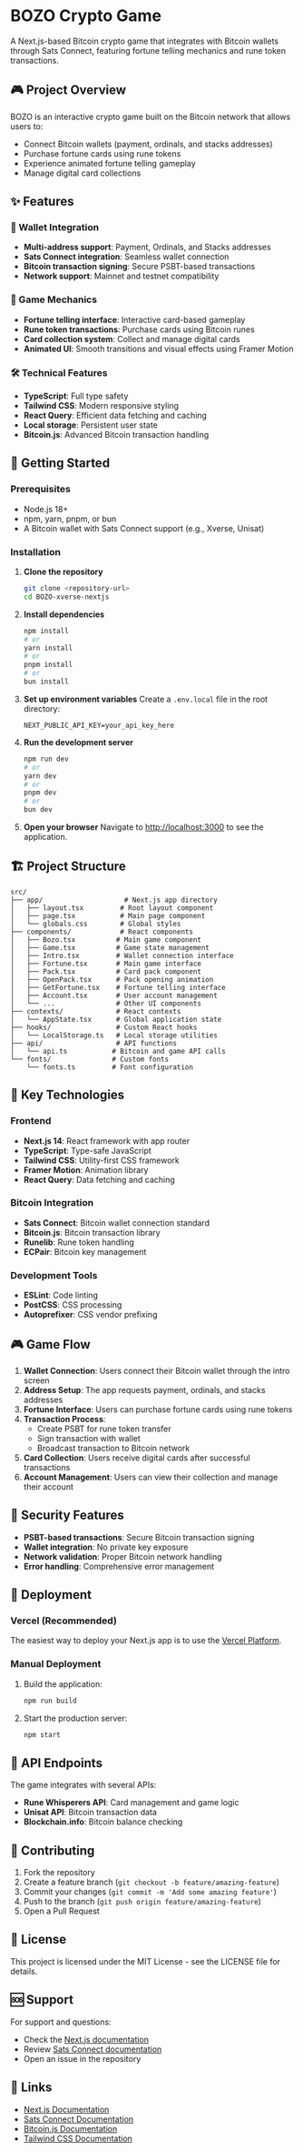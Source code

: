 # BOZO Crypto Game

A Next.js-based Bitcoin crypto game that integrates with Bitcoin wallets through Sats Connect, featuring fortune telling mechanics and rune token transactions.

## 🎮 Project Overview

BOZO is an interactive crypto game built on the Bitcoin network that allows users to:
- Connect Bitcoin wallets (payment, ordinals, and stacks addresses)
- Purchase fortune cards using rune tokens
- Experience animated fortune telling gameplay
- Manage digital card collections

## ✨ Features

### 🔗 Wallet Integration
- **Multi-address support**: Payment, Ordinals, and Stacks addresses
- **Sats Connect integration**: Seamless wallet connection
- **Bitcoin transaction signing**: Secure PSBT-based transactions
- **Network support**: Mainnet and testnet compatibility

### 🎯 Game Mechanics
- **Fortune telling interface**: Interactive card-based gameplay
- **Rune token transactions**: Purchase cards using Bitcoin runes
- **Card collection system**: Collect and manage digital cards
- **Animated UI**: Smooth transitions and visual effects using Framer Motion

### 🛠 Technical Features
- **TypeScript**: Full type safety
- **Tailwind CSS**: Modern responsive styling
- **React Query**: Efficient data fetching and caching
- **Local storage**: Persistent user state
- **Bitcoin.js**: Advanced Bitcoin transaction handling

## 🚀 Getting Started

### Prerequisites
- Node.js 18+ 
- npm, yarn, pnpm, or bun
- A Bitcoin wallet with Sats Connect support (e.g., Xverse, Unisat)

### Installation

1. **Clone the repository**
   ```bash
   git clone <repository-url>
   cd BOZO-xverse-nextjs
   ```

2. **Install dependencies**
   ```bash
   npm install
   # or
   yarn install
   # or
   pnpm install
   # or
   bun install
   ```

3. **Set up environment variables**
   Create a `.env.local` file in the root directory:
   ```env
   NEXT_PUBLIC_API_KEY=your_api_key_here
   ```

4. **Run the development server**
   ```bash
   npm run dev
   # or
   yarn dev
   # or
   pnpm dev
   # or
   bun dev
   ```

5. **Open your browser**
   Navigate to [http://localhost:3000](http://localhost:3000) to see the application.

## 🏗 Project Structure

```
src/
├── app/                    # Next.js app directory
│   ├── layout.tsx         # Root layout component
│   ├── page.tsx           # Main page component
│   └── globals.css        # Global styles
├── components/            # React components
│   ├── Bozo.tsx          # Main game component
│   ├── Game.tsx          # Game state management
│   ├── Intro.tsx         # Wallet connection interface
│   ├── Fortune.tsx       # Main game interface
│   ├── Pack.tsx          # Card pack component
│   ├── OpenPack.tsx      # Pack opening animation
│   ├── GetFortune.tsx    # Fortune telling interface
│   ├── Account.tsx       # User account management
│   └── ...               # Other UI components
├── contexts/             # React contexts
│   └── AppState.tsx      # Global application state
├── hooks/                # Custom React hooks
│   └── LocalStorage.ts   # Local storage utilities
├── api/                  # API functions
│   └── api.ts           # Bitcoin and game API calls
└── fonts/               # Custom fonts
    └── fonts.ts         # Font configuration
```

## 🔧 Key Technologies

### Frontend
- **Next.js 14**: React framework with app router
- **TypeScript**: Type-safe JavaScript
- **Tailwind CSS**: Utility-first CSS framework
- **Framer Motion**: Animation library
- **React Query**: Data fetching and caching

### Bitcoin Integration
- **Sats Connect**: Bitcoin wallet connection standard
- **Bitcoin.js**: Bitcoin transaction library
- **Runelib**: Rune token handling
- **ECPair**: Bitcoin key management

### Development Tools
- **ESLint**: Code linting
- **PostCSS**: CSS processing
- **Autoprefixer**: CSS vendor prefixing

## 🎮 Game Flow

1. **Wallet Connection**: Users connect their Bitcoin wallet through the intro screen
2. **Address Setup**: The app requests payment, ordinals, and stacks addresses
3. **Fortune Interface**: Users can purchase fortune cards using rune tokens
4. **Transaction Process**: 
   - Create PSBT for rune token transfer
   - Sign transaction with wallet
   - Broadcast transaction to Bitcoin network
5. **Card Collection**: Users receive digital cards after successful transactions
6. **Account Management**: Users can view their collection and manage their account

## 🔐 Security Features

- **PSBT-based transactions**: Secure Bitcoin transaction signing
- **Wallet integration**: No private key exposure
- **Network validation**: Proper Bitcoin network handling
- **Error handling**: Comprehensive error management

## 🚀 Deployment

### Vercel (Recommended)
The easiest way to deploy your Next.js app is to use the [Vercel Platform](https://vercel.com/new?utm_medium=default-template&filter=next.js&utm_source=create-next-app&utm_campaign=create-next-app-readme).

### Manual Deployment
1. Build the application:
   ```bash
   npm run build
   ```

2. Start the production server:
   ```bash
   npm start
   ```

## 📝 API Endpoints

The game integrates with several APIs:
- **Rune Whisperers API**: Card management and game logic
- **Unisat API**: Bitcoin transaction data
- **Blockchain.info**: Bitcoin balance checking

## 🤝 Contributing

1. Fork the repository
2. Create a feature branch (`git checkout -b feature/amazing-feature`)
3. Commit your changes (`git commit -m 'Add some amazing feature'`)
4. Push to the branch (`git push origin feature/amazing-feature`)
5. Open a Pull Request

## 📄 License

This project is licensed under the MIT License - see the LICENSE file for details.

## 🆘 Support

For support and questions:
- Check the [Next.js documentation](https://nextjs.org/docs)
- Review [Sats Connect documentation](https://docs.sats-connect.com/)
- Open an issue in the repository

## 🔗 Links

- [Next.js Documentation](https://nextjs.org/docs)
- [Sats Connect Documentation](https://docs.sats-connect.com/)
- [Bitcoin.js Documentation](https://github.com/bitcoinjs/bitcoinjs-lib)
- [Tailwind CSS Documentation](https://tailwindcss.com/docs)
